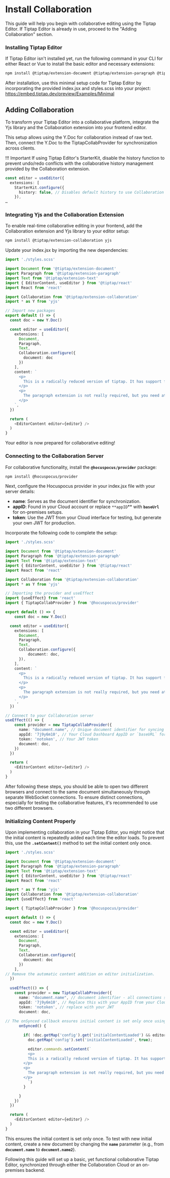 # Install Collaboration
This guide will help you begin with collaborative editing using the Tiptap Editor. If Tiptap Editor is already in use, proceed to the "Adding Collaboration" section.

### **Installing Tiptap Editor**

If Tiptap Editor isn't installed yet, run the following command in your CLI for either React or Vue to install the basic editor and necessary extensions:

```bash
npm install @tiptap/extension-document @tiptap/extension-paragraph @tiptap/extension-text @tiptap/react
```

After installation, use this minimal setup code for Tiptap Editor by incorporating the provided index.jsx and styles.scss into your project:
https://embed.tiptap.dev/preview/Examples/Minimal

## **Adding Collaboration**

To transform your Tiptap Editor into a collaborative platform, integrate the Yjs library and the Collaboration extension into your frontend editor.

This setup allows using the Y.Doc for collaboration instead of raw text. Then, connect the Y.Doc to the TiptapCollabProvider for synchronization across clients.

!!! Important
If using Tiptap Editor's StarterKit, disable the history function to prevent undo/redo conflicts with the collaborative history management provided by the Collaboration extension.

```typescript
const editor = useEditor({
  extensions: [
    StarterKit.configure({
      history: false, // Disables default history to use Collaboration's history management
    }),
…
```

### **Integrating Yjs and the Collaboration Extension**

To enable real-time collaborative editing in your frontend, add the Collaboration extension and Yjs library to your editor setup:

```bash
npm install @tiptap/extension-collaboration yjs
```
Update your index.jsx by importing the new dependencies:

```typescript
import './styles.scss'

import Document from '@tiptap/extension-document'
import Paragraph from '@tiptap/extension-paragraph'
import Text from '@tiptap/extension-text'
import { EditorContent, useEditor } from '@tiptap/react'
import React from 'react'

import Collaboration from '@tiptap/extension-collaboration'
import * as Y from 'yjs'

// Import new packages
export default () => {
  const doc = new Y.Doc()

  const editor = useEditor({
    extensions: [
      Document,
      Paragraph,
      Text,
      Collaboration.configure({
        document: doc
      })
    ],
    content: `
      <p>
        This is a radically reduced version of tiptap. It has support for a document, with paragraphs and text. That’s it. It’s probably too much for real minimalists though.
      </p>
      <p>
        The paragraph extension is not really required, but you need at least one node. Sure, that node can be something different.
      </p>
    `,
  })

  return (
    <EditorContent editor={editor} />
  )
}
```

Your editor is now prepared for collaborative editing!

### **Connecting to the Collaboration Server**

For collaborative functionality, install the **`@hocuspocus/provider`** package:

```bash
npm install @hocuspocus/provider
```

Next, configure the Hocuspocus provider in your index.jsx file with your server details:

- **name**: Serves as the document identifier for synchronization.
- **appID**: Found in your Cloud account or replace `**appID`** with **`baseUrl`** for on-premises setups.
- **token**: Use the JWT from your Cloud interface for testing, but generate your own JWT for production.

Incorporate the following code to complete the setup:

```typescript
import './styles.scss'

import Document from '@tiptap/extension-document'
import Paragraph from '@tiptap/extension-paragraph'
import Text from '@tiptap/extension-text'
import { EditorContent, useEditor } from '@tiptap/react'
import React from 'react'

import Collaboration from '@tiptap/extension-collaboration'
import * as Y from 'yjs'

// Importing the provider and useEffect
import {useEffect} from 'react'
import { TiptapCollabProvider } from '@hocuspocus/provider'

export default () => {
	const doc = new Y.Doc()

  const editor = useEditor({
    extensions: [
      Document,
      Paragraph,
      Text,
      Collaboration.configure({
	      document: doc,
      }),
    ],
    content: `
      <p>
        This is a radically reduced version of tiptap. It has support for a document, with paragraphs and text. That’s it. It’s probably too much for real minimalists though.
      </p>
      <p>
        The paragraph extension is not really required, but you need at least one node. Sure, that node can be something different.
      </p>
    `,
  })

// Connect to your Collaboration server  
useEffect(() => {
    const provider = new TiptapCollabProvider({
      name: "document.name", // Unique document identifier for syncing
      appId: '7j9y6m10', // Your Cloud Dashboard AppID or `baseURL` for on-premises
      token: 'notoken', // Your JWT token
      document: doc,
    })
  })

  return (
    <EditorContent editor={editor} />
  )
}
```

After following these steps, you should be able to open two different browsers and connect to the same document simultaneously through separate WebSocket connections. To ensure distinct connections, especially for testing the collaborative features, it's recommended to use two different browsers.

### **Initializing Content Properly**

Upon implementing collaboration in your Tiptap Editor, you might notice that the initial content is repeatedly added each time the editor loads. To prevent this, use the **`.setContent()`** method to set the initial content only once.

```typescript
import './styles.scss'

import Document from '@tiptap/extension-document'
import Paragraph from '@tiptap/extension-paragraph'
import Text from '@tiptap/extension-text'
import { EditorContent, useEditor } from '@tiptap/react'
import React from 'react'

import * as Y from 'yjs'
import Collaboration from '@tiptap/extension-collaboration'
import {useEffect} from 'react'

import { TiptapCollabProvider } from '@hocuspocus/provider'

export default () => {
  const doc = new Y.Doc()

  const editor = useEditor({
    extensions: [
      Document,
      Paragraph,
      Text,
      Collaboration.configure({
        document: doc
      })
    ],
// Remove the automatic content addition on editor initialization.
  })
  
  useEffect(() => {
    const provider = new TiptapCollabProvider({
      name: "document.name", // document identifier - all connections sharing the same identifier will be synced
      appId: '7j9y6m10', // Replace this with your AppID from your Cloud Dashboard. In case you're developing on premises replace "appID" with "baseURL"
      token: 'notoken', // replace with your JWT
      document: doc,
      
// The onSynced callback ensures initial content is set only once using editor.setContent(), preventing repetitive content loading on editor syncs.
      onSynced() {

        if( !doc.getMap('config').get('initialContentLoaded') && editor ){
          doc.getMap('config').set('initialContentLoaded', true);

          editor.commands.setContent(`
          <p>
          This is a radically reduced version of tiptap. It has support for a document, with paragraphs and text. That’s it. It’s probably too much for real minimalists though.
        </p>
        <p>
          The paragraph extension is not really required, but you need at least one node. Sure, that node can be something different.
        </p>
          `)
        }

      }
    })
  })

  return (
    <EditorContent editor={editor} />
  )
}
```

This ensures the initial content is set only once. To test with new initial content, create a new document by changing the **`name`** parameter (e.g., from **`document.name`** to **`document.name2`**).

Following this guide will set up a basic, yet functional collaborative Tiptap Editor, synchronized through either the Collaboration Cloud or an on-premises backend.
